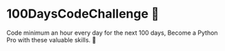 # 100DaysCodeChallenge 🐍
Code minimum an hour every day for the next 100 days, Become a Python Pro with these valuable skills. 🚀
